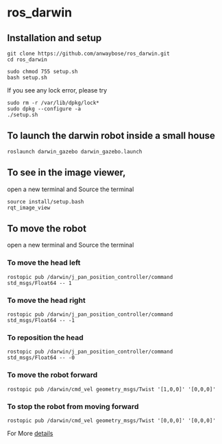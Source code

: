# ros_darwin
## Installation and setup
```
git clone https://github.com/anwaybose/ros_darwin.git
cd ros_darwin

sudo chmod 755 setup.sh
bash setup.sh

```
If you see any lock error, please try
```
sudo rm -r /var/lib/dpkg/lock*
sudo dpkg --configure -a
./setup.sh
```

## To launch the darwin robot inside a small house
```
roslaunch darwin_gazebo darwin_gazebo.launch
```
## To see in the image viewer,
open a new terminal and
Source the terminal
```
source install/setup.bash
rqt_image_view
```

## To move the robot
open a new terminal and
Source the terminal

### To move the head left
```
rostopic pub /darwin/j_pan_position_controller/command std_msgs/Float64 -- 1
```
### To move the head right
```
rostopic pub /darwin/j_pan_position_controller/command std_msgs/Float64 -- -1
```
### To reposition the head
```
rostopic pub /darwin/j_pan_position_controller/command std_msgs/Float64 -- -0
```

### To move the robot forward
```
rostopic pub /darwin/cmd_vel geometry_msgs/Twist '[1,0,0]' '[0,0,0]'
```
### To stop the robot from  moving forward
```
rostopic pub /darwin/cmd_vel geometry_msgs/Twist '[0,0,0]' '[0,0,0]'
```

For More [details](https://www.generationrobots.com/en/content/83-carry-out-simulations-and-make-your-darwin-op-walk-with-gazebo-and-ros)


